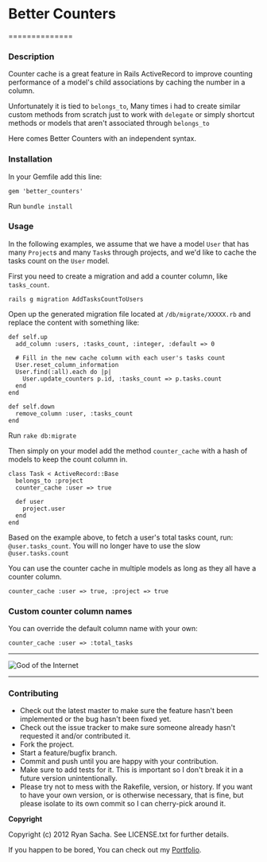 # Better Counters
==============

### Description

Counter cache is a great feature in Rails ActiveRecord to improve counting performance of a model's child associations by caching the number in a column.

Unfortunately it is tied to `belongs_to`, Many times i had to create similar custom methods from scratch just to work with `delegate` or simply shortcut methods or models that aren't associated through `belongs_to`

Here comes Better Counters with an independent syntax.

### Installation

In your Gemfile add this line:

    gem 'better_counters'

Run `bundle install`

### Usage

In the following examples, we assume that we have a model `User` that has many `Project`s and many `Task`s through projects, and we'd like to cache the tasks count on the `User` model.

First you need to create a migration and add a counter column, like `tasks_count`.

    rails g migration AddTasksCountToUsers

Open up the generated migration file located at `/db/migrate/XXXXX.rb` and replace the content with something like:

    def self.up
      add_column :users, :tasks_count, :integer, :default => 0

      # Fill in the new cache column with each user's tasks count
      User.reset_column_information
      User.find(:all).each do |p|
        User.update_counters p.id, :tasks_count => p.tasks.count
      end
    end

    def self.down
      remove_column :user, :tasks_count
    end

Run `rake db:migrate`

Then simply on your model add the method `counter_cache` with a hash of models to keep the count column in.

    class Task < ActiveRecord::Base
      belongs_to :project
      counter_cache :user => true

      def user
        project.user
      end
    end

Based on the example above, to fetch a user's total tasks count, run: `@user.tasks_count`.
You will no longer have to use the slow `@user.tasks.count`

You can use the counter cache in multiple models as long as they all have a counter column.

    counter_cache :user => true, :project => true

### Custom counter column names

You can override the default column name with your own:

    counter_cache :user => :total_tasks

* * *

![God of the Internet](http://i.imgur.com/ETKp5.jpg)

* * *

### Contributing
 
* Check out the latest master to make sure the feature hasn't been implemented or the bug hasn't been fixed yet.
* Check out the issue tracker to make sure someone already hasn't requested it and/or contributed it.
* Fork the project.
* Start a feature/bugfix branch.
* Commit and push until you are happy with your contribution.
* Make sure to add tests for it. This is important so I don't break it in a future version unintentionally.
* Please try not to mess with the Rakefile, version, or history. If you want to have your own version, or is otherwise necessary, that is fine, but please isolate to its own commit so I can cherry-pick around it.

**Copyright**

Copyright (c) 2012 Ryan Sacha. See LICENSE.txt for
further details.

If you happen to be bored, You can check out my [Portfolio](http://ryansacha.com).